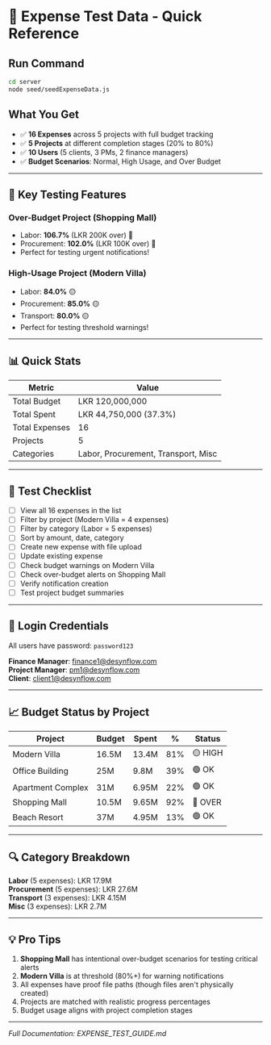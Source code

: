 # 💸 Expense Test Data - Quick Reference

## Run Command
```bash
cd server
node seed/seedExpenseData.js
```

## What You Get
- ✅ **16 Expenses** across 5 projects with full budget tracking
- ✅ **5 Projects** at different completion stages (20% to 80%)
- ✅ **10 Users** (5 clients, 3 PMs, 2 finance managers)
- ✅ **Budget Scenarios**: Normal, High Usage, and Over Budget

---

## 🚨 Key Testing Features

### Over-Budget Project (Shopping Mall)
- Labor: **106.7%** (LKR 200K over) 🔴
- Procurement: **102.0%** (LKR 100K over) 🔴
- Perfect for testing urgent notifications!

### High-Usage Project (Modern Villa)
- Labor: **84.0%** 🟡
- Procurement: **85.0%** 🟡
- Transport: **80.0%** 🟡
- Perfect for testing threshold warnings!

---

## 📊 Quick Stats

| Metric | Value |
|--------|-------|
| Total Budget | LKR 120,000,000 |
| Total Spent | LKR 44,750,000 (37.3%) |
| Total Expenses | 16 |
| Projects | 5 |
| Categories | Labor, Procurement, Transport, Misc |

---

## 🎯 Test Checklist

- [ ] View all 16 expenses in the list
- [ ] Filter by project (Modern Villa = 4 expenses)
- [ ] Filter by category (Labor = 5 expenses)
- [ ] Sort by amount, date, category
- [ ] Create new expense with file upload
- [ ] Update existing expense
- [ ] Check budget warnings on Modern Villa
- [ ] Check over-budget alerts on Shopping Mall
- [ ] Verify notification creation
- [ ] Test project budget summaries

---

## 👤 Login Credentials

All users have password: `password123`

**Finance Manager**: finance1@desynflow.com  
**Project Manager**: pm1@desynflow.com  
**Client**: client1@desynflow.com

---

## 📈 Budget Status by Project

| Project | Budget | Spent | % | Status |
|---------|--------|-------|---|--------|
| Modern Villa | 16.5M | 13.4M | 81% | 🟡 HIGH |
| Office Building | 25M | 9.8M | 39% | 🟢 OK |
| Apartment Complex | 31M | 6.95M | 22% | 🟢 OK |
| Shopping Mall | 10.5M | 9.65M | 92% | 🔴 OVER |
| Beach Resort | 37M | 4.95M | 13% | 🟢 OK |

---

## 🔍 Category Breakdown

**Labor** (5 expenses): LKR 17.9M  
**Procurement** (5 expenses): LKR 27.6M  
**Transport** (3 expenses): LKR 4.15M  
**Misc** (3 expenses): LKR 2.7M

---

## 💡 Pro Tips

1. **Shopping Mall** has intentional over-budget scenarios for testing critical alerts
2. **Modern Villa** is at threshold (80%+) for warning notifications
3. All expenses have proof file paths (though files aren't physically created)
4. Projects are matched with realistic progress percentages
5. Budget usage aligns with project completion stages

---

*Full Documentation: EXPENSE_TEST_GUIDE.md*

